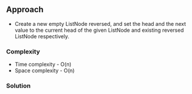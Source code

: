 ## Approach
- Create a new empty ListNode reversed, and set the head and the next value to the current head of the given ListNode and existing reversed ListNode respectively.


### Complexity
- Time complexity - O(n)
- Space complexity - O(n)

### Solution
```
